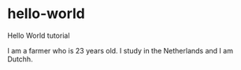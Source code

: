 # hello-world
Hello World tutorial

I am a farmer who is 23 years old. I study in the Netherlands and I am Dutchh.
